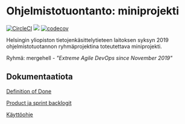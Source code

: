 # Ohjelmistotuontanto: miniprojekti

[![CircleCI](https://circleci.com/gh/anketola/ohtu-mini.svg?style=svg)](https://circleci.com/gh/anketola/ohtu-mini) <a href="https://codeclimate.com/github/anketola/ohtu-mini/maintainability"><img src="https://api.codeclimate.com/v1/badges/a6cd6f8a68e13bb210ff/maintainability" /></a> [![codecov](https://codecov.io/gh/anketola/ohtu-mini/branch/master/graph/badge.svg)](https://codecov.io/gh/anketola/ohtu-mini)

Helsingin yliopiston tietojenkäsittelytieteen laitoksen syksyn 2019 ohjelmistotuotannon ryhmäprojektina toteutettava miniprojekti.

Ryhmä: mergehell - *"Extreme Agile DevOps since November 2019"*

## Dokumentaatiota

[Definition of Done](https://docs.google.com/document/d/11sFet8RXvsOuduLlZrJaglBEncGL8m9L9uRJw0mcQMA/edit "Definition of Done")

[Product ja sprint backlogit](https://docs.google.com/spreadsheets/d/1w9VKrFW_TY9B6ujOGc0o4PbNxNm2tUUOI-F3fBlMWJo/edit?usp=sharing "Backlogit")

[Käyttöohje](https://docs.google.com/document/d/1gfFUFstXdBTj1rvA8FHEdI2cb66RtgwofszET85srmI/edit?usp=sharing "Käyttöohje")
